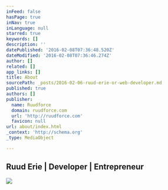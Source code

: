 ```yaml
---
inFeed: false
hasPage: true
inNav: true
inLanguage: null
starred: true
keywords: []
description: ''
datePublished: '2016-02-08T07:36:48.520Z'
dateModified: '2016-02-08T07:36:46.274Z'
author: []
related: []
app_links: []
title: About
sourcePath: _posts/2016-02-06-ruud-erie-or-web-developer.md
published: true
authors: []
publisher:
  name: Ruudforce
  domain: ruudforce.com
  url: 'http://ruudforce.com'
  favicon: null
url: about/index.html
_context: 'http://schema.org'
_type: MediaObject

---
```

<article style=""><h1>Ruud Erie | Developer | Entrepreneur</h1></article>

![](https://the-grid-user-content.s3-us-west-2.amazonaws.com/81d0d10d-8dd4-4ed5-9fa3-6ea577abbb78.jpg)